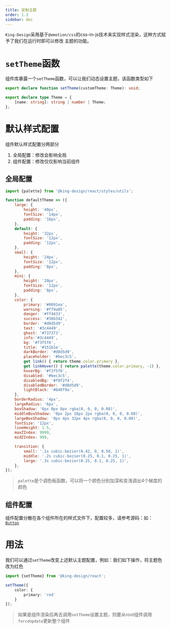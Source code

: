 ```yaml
---
title: 定制主题
order: 1.3
sidebar: doc
---
```


`King-Design`采用基于`@emotion/css`的css-in-js技术来实现样式渲染，这种方式赋予了我们在运行时即可以修改
主题的功能。

# `setTheme`函数

组件库暴露一个`setTheme`函数，可以让我们动态设置主题，该函数类型如下

```ts
export declare function setTheme(customTheme: Theme): void;

export declare type Theme = {
    [name: string]: string | number | Theme;
};
```

# 默认样式配置

组件默认样式配置分两部分

1. 全局配置：修改会影响全局
2. 组件配置：修改仅仅影响当前组件

## 全局配置

```js
import {palette} from '@king-design/react/styles/utils';

function defaultTheme => ({
    large: {
        height: '40px',
        fontSize: '14px',
        padding: '16px',
    },
    default: {
        height: '32px',
        fontSize: '12px',
        padding: '12px',
    },
    small: {
        height: '24px',
        fontSize: '12px',
        padding: '8px',
    },
    mini: {
        height: '20px',
        fontSize: '12px',
        padding: '8px',
    },
    color: {
        primary: '#0091ea',
        warning: '#ff9a05',
        danger: '#ff4433',
        success: '#36b342',
        border: '#d0d5d9',
        text: '#3c4449',
        ghost: '#737373',
        info:'#3c4449',
        bg: '#f3f5f6',
        title: '#151b1e',
        darkBorder: '#d0d5d9',
        placeholder: '#bec3c5',
        get link() { return theme.color.primary },
        get linkHover() { return palette(theme.color.primary, -1) }, 
        hoverBg: '#f3f5f6',
        disabled: '#bec3c5',
        disabledBg: '#f0f2f4',
        disabledBorder: '#d0d5d9',
        lightBlack: '#848f9a',
    },
    borderRadius: '4px',
    largeRadius: '6px',
    boxShadow: '0px 0px 8px rgba(0, 0, 0, 0.08)',
    middleBoxShadow: '0px 2px 16px 2px rgba(0, 0, 0, 0.08)',
    largeBoxShadow: '0px 4px 32px 4px rgba(0, 0, 0, 0.08)',
    fontSize: '12px',
    lineHeight: 1.5,
    maxZIndex: 9999,
    midZIndex: 999,

    transition: {
        small: '.1s cubic-bezier(0.42, 0, 0.58, 1)',
        middle: '.2s cubic-bezier(0.25, 0.1, 0.25, 1)',
        large: '.3s cubic-bezier(0.25, 0.1, 0.25, 1)',
    },
});
```

> `palette`是个调色板函数，可以将一个颜色分别加深和变浅调出4个梯度的颜色

## 组件配置

组件配置分散在各个组件所在的样式文件下，配置较多，请参考源码：如：[`Button`](https://github.com/ksc-fe/kpc/tree/master/components/button/styles.ts)

# 用法

我们可以通过`setTheme`改变上述默认主题配置，例如：我们如下操作，将主题色改为红色

```ts
import {setTheme} from '@king-design/react';

setTheme({
    color: {
        primary: 'red'
    }
});
```

> 如果是组件渲染后再去调用`setTheme`设置主题，则要从root组件调用`forceUpdate`更新整个组件
